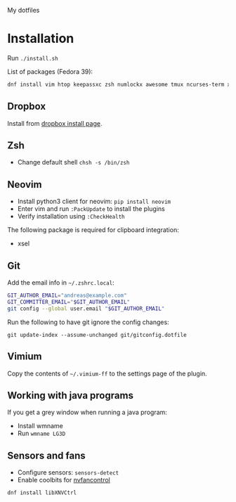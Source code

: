 My dotfiles

# Installation

Run `./install.sh`

List of packages (Fedora 39):
```zsh
dnf install vim htop keepassxc zsh numlockx awesome tmux ncurses-term xclip xscreensaver beesu lxappearance wmname util-linux-user hub neovim redshift httpie lm_sensors yp-tools jq gron xbacklight gh autorandr xrandr environment-modules alacritty nodejs yarnpkg virtualenv ripgrep zoxide python3-ipython python3-gpg gcc gcc-c++ golang zlib-devel bzip2 bzip2-devel readline-devel sqlite sqlite-devel openssl-devel xz xz-devel libffi-devel findutils
```

## Dropbox

Install from [dropbox install page](https://www.dropbox.com/install-linux).

## Zsh

* Change default shell `chsh -s /bin/zsh`

## Neovim

* Install python3 client for neovim: `pip install neovim`
* Enter vim and run `:PackUpdate` to install the plugins
* Verify installation using `:CheckHealth`

The following package is required for clipboard integration:
* xsel

## Git

Add the email info in `~/.zshrc.local`:

```zsh
GIT_AUTHOR_EMAIL="andreas@example.com"
GIT_COMMITTER_EMAIL="$GIT_AUTHOR_EMAIL"
git config --global user.email "$GIT_AUTHOR_EMAIL"
```

Run the following to have git ignore the config changes:

    git update-index --assume-unchanged git/gitconfig.dotfile

## Vimium

Copy the contents of `~/.vimium-ff` to the settings page of the plugin.

## Working with java programs

If you get a grey window when running a java program:

* Install wmname
* Run `wmname LG3D`

## Sensors and fans

* Configure sensors: `sensors-detect`
* Enable coolbits for [nvfancontrol](https://github.com/foucault/nvfancontrol)
```
dnf install libXNVCtrl
```
